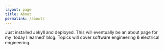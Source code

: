 ```yaml
---
layout: page
title: About
permalink: /about/
---
```


Just installed Jekyll and deployed. This will eventually be an about page for my 'today I learned' blog. Topics will cover software engineering & electrical engineering.

